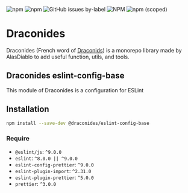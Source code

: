 ![npm](https://img.shields.io/npm/dw/@draconides/eslint-config-base)
![npm](https://img.shields.io/npm/dt/@draconides/eslint-config-base)
![GitHub issues by-label](https://img.shields.io/github/issues/AlasDiablo/draconides/@draconides/eslint-config-base)
![NPM](https://img.shields.io/npm/l/@draconides/eslint-config-base?color=%234c1)
![npm (scoped)](https://img.shields.io/npm/v/@draconides/eslint-config-base)

# Draconides

Draconides (French word of [Draconids](https://en.wikipedia.org/wiki/Draconids))
is a monorepo library made by AlasDiablo to add useful function,
utils, and tools.

## Draconides eslint-config-base

This module of Draconides is a configuration for ESLint

## Installation

```bash
npm install --save-dev @draconides/eslint-config-base
```

### Require

- `@eslint/js`: `^9.0.0`
- `eslint`: `^8.0.0 || ^9.0.0`
- `eslint-config-prettier`: `^9.0.0`
- `eslint-plugin-import`: `^2.31.0`
- `eslint-plugin-prettier`: `^5.0.0`
- `prettier`: `^3.0.0`
